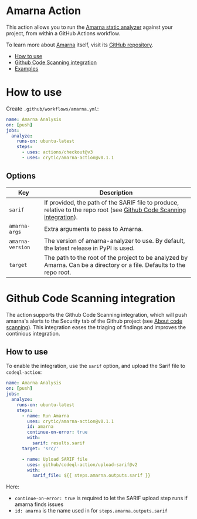 # Amarna Action

This action allows you to run the [Amarna static
analyzer](https://github.com/crytic/amarna) against your project, from
within a GitHub Actions workflow.

To learn more about [Amarna](https://github.com/crytic/amarna) itself, visit
its [GitHub repository](https://github.com/crytic/amarna).

- [How to use](#how-to-use)
- [Github Code Scanning integration](#github-code-scanning-integration)
- [Examples](#examples)

# How to use

Create `.github/workflows/amarna.yml`:
```yaml
name: Amarna Analysis
on: [push]
jobs:
  analyze:
    runs-on: ubuntu-latest
    steps:
      - uses: actions/checkout@v3
      - uses: crytic/amarna-action@v0.1.1
```

## Options

| Key              | Description
|------------------|------------
| `sarif`          | If provided, the path of the SARIF file to produce, relative to the repo root (see [Github Code Scanning integration](#github-code-scanning-integration)).
| `amarna-args`    | Extra arguments to pass to Amarna. 
| `amarna-version` | The version of amarna-analyzer to use. By default, the latest release in PyPI is used.
| `target`         | The path to the root of the project to be analyzed by Amarna. Can be a directory or a file. Defaults to the repo root.

# Github Code Scanning integration

The action supports the Github Code Scanning integration, which will push amarna's alerts to the Security tab of the Github project (see [About code scanning](https://docs.github.com/en/code-security/code-scanning/automatically-scanning-your-code-for-vulnerabilities-and-errors/about-code-scanning)). This integration eases the triaging of findings and improves the continious integration.

## How to use

To enable the integration, use the `sarif` option, and upload the Sarif file to `codeql-action`:

```yaml
name: Amarna Analysis
on: [push]
jobs:
  analyze:
    runs-on: ubuntu-latest
    steps:
      - name: Run Amarna
        uses: crytic/amarna-action@v0.1.1
        id: amarna
        continue-on-error: true
        with:
          sarif: results.sarif
	  target: 'src/'

      - name: Upload SARIF file
        uses: github/codeql-action/upload-sarif@v2
        with:
          sarif_file: ${{ steps.amarna.outputs.sarif }}
```

Here:
- `continue-on-error: true` is required to let the SARIF upload step runs if amarna finds issues
- `id: amarna` is the name used in for `steps.amarna.outputs.sarif`